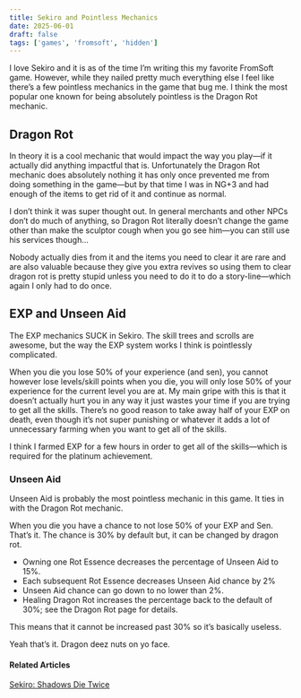 ```yaml
---
title: Sekiro and Pointless Mechanics
date: 2025-06-01
draft: false
tags: ['games', 'fromsoft', 'hidden']
---
```

I love Sekiro and it is as of the time I’m writing this my favorite FromSoft game. However, while they nailed pretty much everything else I feel like there’s a few pointless mechanics in the game that bug me. I think the most popular one known for being absolutely pointless is the Dragon Rot mechanic.

## Dragon Rot
In theory it is a cool mechanic that would impact the way you play—if it actually did anything impactful that is. Unfortunately the Dragon Rot mechanic does absolutely nothing it has only once prevented me from doing something in the game—but by that time I was in NG+3 and had enough of the items to get rid of it and continue as normal.

I don’t think it was super thought out. In general merchants and other NPCs don’t do much of anything, so Dragon Rot literally doesn’t change the game other than make the sculptor cough when you go see him—you can still use his services though…

Nobody actually dies from it and the items you need to clear it are rare and are also valuable because they give you extra revives so using them to clear dragon rot is pretty stupid unless you need to do it to do a story-line—which again I only had to do once.

## EXP and Unseen Aid
The EXP mechanics SUCK in Sekiro. The skill trees and scrolls are awesome, but the way the EXP system works I think is pointlessly complicated.

When you die you lose 50% of your experience (and sen), you cannot however lose levels/skill points when you die, you will only lose 50% of your experience for the current level you are at. My main gripe with this is that it doesn’t actually hurt you in any way it just wastes your time if you are trying to get all the skills. There’s no good reason to take away half of your EXP on death, even though it’s not super punishing or whatever it adds a lot of unnecessary farming when you want to get all of the skills.

I think I farmed EXP for a few hours in order to get all of the skills—which is required for the platinum achievement.

### Unseen Aid
Unseen Aid is probably the most pointless mechanic in this game. It ties in with the Dragon Rot mechanic.

When you die you have a chance to not lose 50% of your EXP and Sen. That’s it. The chance is 30% by default but, it can be changed by dragon rot.

- Owning one Rot Essence decreases the percentage of Unseen Aid to 15%.
- Each subsequent Rot Essence decreases Unseen Aid chance by 2%
- Unseen Aid chance can go down to no lower than 2%.
- Healing Dragon Rot increases the percentage back to the default of 30%; see the Dragon Rot page for details.

This means that it cannot be increased past 30% so it’s basically useless.

Yeah that’s it. Dragon deez nuts on yo face.

#### Related Articles
[Sekiro: Shadows Die Twice](/posts/sekiro/)
